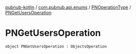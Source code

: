 [pubnub-kotlin](../../index.md) / [com.pubnub.api.enums](../index.md) / [PNOperationType](index.md) / [PNGetUsersOperation](./-p-n-get-users-operation.md)

# PNGetUsersOperation

`object PNGetUsersOperation : ObjectsOperation`